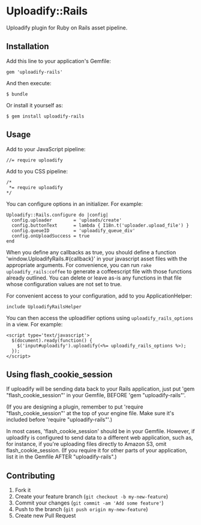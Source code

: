 # Uploadify::Rails

Uploadify plugin for Ruby on Rails asset pipeline.

## Installation

Add this line to your application's Gemfile:

    gem 'uploadify-rails'

And then execute:

    $ bundle

Or install it yourself as:

    $ gem install uploadify-rails

## Usage

Add to your JavaScript pipeline:

    //= require uploadify

Add to you CSS pipeline:

    /*
     *= require uploadify
    */

You can configure options in an initializer.  For example:

    Uploadify::Rails.configure do |config|
      config.uploader        = 'uploads/create'
      config.buttonText      = lambda { I18n.t('uploader.upload_file') }
      config.queueID         = 'uploadify_queue_div'
      config.onUploadSuccess = true
    end

When you define any callbacks as true, you should define a function 'window.UploadifyRails.#{callback}' in your javascript asset files with the appropriate arguments.  For convenience, you can run `rake uploadify_rails:coffee` to generate a coffeescript file with those functions already outlined.  You can delete or leave as-is any functions in that file whose configuration values are not set to true.

For convenient access to your configuration, add to you ApplicationHelper:

    include UploadifyRailsHelper

You can then access the uploadifier options using `uploadify_rails_options` in a view.  For example:

    <script type='text/javascript'>
      $(document).ready(function() {
        $('input#uploadify').uploadify(<%= uploadify_rails_options %>);
      });
    </script>

## Using flash_cookie_session
If uploadify will be sending data back to your Rails application, just put 'gem "flash_cookie_session"' in your Gemfile, BEFORE 'gem "uploadify-rails"'.

(If you are designing a plugin, remember to put 'require "flash_cookie_session"' at the top of your engine file.  Make sure it's included before 'require "uploadify-rails"'.)

In most cases, 'flash_cookie_session' should be in your Gemfile.  However, if uploadify is configured to send data to a different web application, such as, for instance, if you're uploading files directly to Amazon S3, omit flash_cookie_session.  (If you require it for other parts of your application, list it in the Gemfile AFTER "uploadify-rails".)

## Contributing

1. Fork it
2. Create your feature branch (`git checkout -b my-new-feature`)
3. Commit your changes (`git commit -am 'Add some feature'`)
4. Push to the branch (`git push origin my-new-feature`)
5. Create new Pull Request
